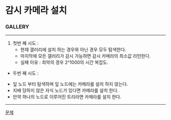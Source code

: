 # 감시 카메라 설치
### GALLERY
***
1. 첫번 째 시도 :
	+ 현재 갤러리에 설치 하는 경우와 아닌 경우 모두 탐색한다.
	+ 마지막에 모든 갤러리가 감시 가능하면 감시 카메라의 최소값 리턴한다.
	+ 실패 이유 : 최악의 경우 2^1000의 시간 복잡도.
	
* 두번 째 시도 :
 + 잎 노드 부터 탐색하며 잎 노드에는 카메라를 설치 하지 않는다.	
 + 지배 당하지 않은 자식 노드가 있다면 카메라를 설치 한다.
 + 만약 하나의 노드로 이루어진 트리라면 카메라를 설치 한다.
 
 ***
[문제](https://algospot.com/judge/problem/read/GALLERY)
			 
